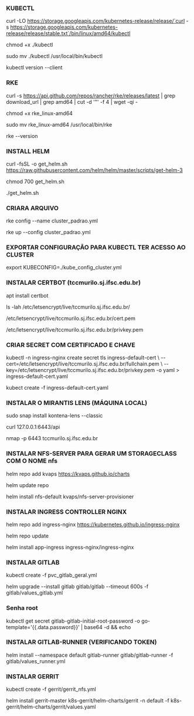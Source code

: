 ### KUBECTL
curl -LO https://storage.googleapis.com/kubernetes-release/release/`curl -s https://storage.googleapis.com/kubernetes-release/release/stable.txt`/bin/linux/amd64/kubectl

chmod +x ./kubectl

sudo mv ./kubectl /usr/local/bin/kubectl

kubectl version --client

### RKE
curl -s https://api.github.com/repos/rancher/rke/releases/latest | grep download_url | grep amd64 | cut -d '"' -f 4 | wget -qi -

chmod +x rke_linux-amd64

sudo mv rke_linux-amd64 /usr/local/bin/rke

rke --version

### INSTALL HELM
curl -fsSL -o get_helm.sh https://raw.githubusercontent.com/helm/helm/master/scripts/get-helm-3

chmod 700 get_helm.sh

./get_helm.sh

### CRIARA ARQUIVO 
rke config --name cluster_padrao.yml

rke up --config cluster_padrao.yml

### EXPORTAR CONFIGURAÇÃO PARA KUBECTL TER ACESSO AO CLUSTER
export KUBECONFIG=./kube_config_cluster.yml

### INSTALAR CERTBOT (tccmurilo.sj.ifsc.edu.br)
apt install certbot

ls -lah /etc/letsencrypt/live/tccmurilo.sj.ifsc.edu.br/

/etc/letsencrypt/live/tccmurilo.sj.ifsc.edu.br/cert.pem

/etc/letsencrypt/live/tccmurilo.sj.ifsc.edu.br/privkey.pem

### CRIAR SECRET COM CERTIFICADO E CHAVE
kubectl -n ingress-nginx create secret tls ingress-default-cert \\
--cert=/etc/letsencrypt/live/tccmurilo.sj.ifsc.edu.br/fullchain.pem \\
--key=/etc/letsencrypt/live/tccmurilo.sj.ifsc.edu.br/privkey.pem -o yaml > ingress-default-cert.yaml

kubect create -f ingress-default-cert.yaml

### INSTALAR O MIRANTIS LENS (MÁQUINA LOCAL)
sudo snap install kontena-lens --classic

curl 127.0.0.1:6443/api

nmap -p 6443 tccmurilo.sj.ifsc.edu.br

### INSTALAR NFS-SERVER PARA GERAR UM STORAGECLASS COM O NOME nfs
helm repo add kvaps https://kvaps.github.io/charts

helm update repo

helm install nfs-default kvaps/nfs-server-provisioner

### INSTALAR INGRESS CONTROLLER NGINX
helm repo add ingress-nginx https://kubernetes.github.io/ingress-nginx

helm repo update

helm install app-ingress ingress-nginx/ingress-nginx
### INSTALAR GITLAB
kubectl create -f pvc_gitlab_geral.yml

helm upgrade --install gitlab gitlab/gitlab --timeout 600s  -f gitlab/values_gitlab.yml

### Senha root
kubectl get secret gitlab-gitlab-initial-root-password -o go-template='{{.data.password}}' | base64 -d && echo

### INSTALAR GITLAB-RUNNER (VERIFICANDO TOKEN)
helm install --namespace default gitlab-runner gitlab/gitlab-runner -f gitlab/values_runner.yml

### INSTALAR GERRIT
kubectl create -f gerrit/gerrit_nfs.yml

helm install gerrit-master k8s-gerrit/helm-charts/gerrit -n default -f k8s-gerrit/helm-charts/gerrit/values.yaml
